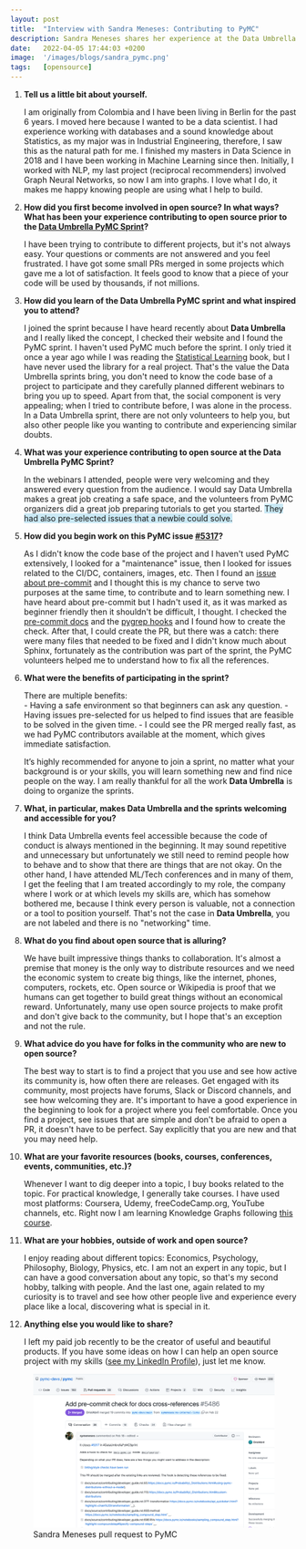 ```yaml
---
layout: post
title:  "Interview with Sandra Meneses: Contributing to PyMC"
description: Sandra Meneses shares her experience at the Data Umbrella PyMC Sprint.
date:   2022-04-05 17:44:03 +0200
image:  '/images/blogs/sandra_pymc.png'
tags:   [opensource]
---
```


1. __Tell us a little bit about yourself.__

     I am originally from Colombia and I have been living in Berlin for the past 6 years. I moved here because I wanted to be a data scientist. I had experience working with databases and a sound knowledge about Statistics, as my major was in Industrial Engineering, therefore, I saw this as the natural path for me. I finished my masters in Data Science in 2018 and I have been working in Machine Learning since then. Initially, I worked with NLP, my last project (reciprocal recommenders) involved Graph Neural Networks, so now I am into graphs. I love what I do, it makes me happy knowing people are using what I help to build.

2. __How did you first become involved in open source?  In what ways? What has been your experience contributing to open source prior to the [Data Umbrella PyMC Sprint](https://pymc-data-umbrella.xyz/en/latest/)?__

     I have been trying to contribute to different projects, but it's not always easy. Your questions or comments are not answered and you feel frustrated. I have got some small PRs merged in some projects which gave me a lot of satisfaction. It feels good to know that a piece of your code will be used by thousands, if not millions.

3. __How did you learn of the Data Umbrella PyMC sprint and what inspired you to attend?__

    I joined the sprint because I have heard recently about **Data Umbrella** and I really liked the concept, I checked  their website and I found the PyMC sprint. I haven't used PyMC much before the sprint. I only tried it once a year ago while I was reading the [Statistical Learning](https://github.com/pymc-devs/pymc-resources/tree/main/Rethinking_2) book, but I have never used the library for a real project. That's the value the Data Umbrella sprints bring, you don't need to know the code base of a project to participate and they carefully planned different webinars to bring you up to speed. Apart from that, the social component is very appealing; when I tried to contribute before, I was alone in the process. In a Data Umbrella sprint, there are not only volunteers to help you, but also other people like you wanting to contribute and experiencing similar doubts.

4. __What was your experience contributing to open source at the Data Umbrella PyMC Sprint?__
 
    In the webinars I attended, people were very welcoming and they answered every question from the audience. I would say Data Umbrella makes a great job creating a safe space, and the volunteers from PyMC organizers did a great job preparing tutorials to get you started.  <span style="background-color: #CAE9F5;">They had also pre-selected issues that a newbie could solve.</span>
 
 
5. __How did you begin work on this PyMC issue [#5317](https://github.com/pymc-devs/pymc/pull/5317)?__
 
    As I didn't know the code base of the project and I haven't used PyMC extensively, I looked for a "maintenance" issue, then I looked for issues related to the CI/DC, containers, images, etc. Then I found an [issue about pre-commit](https://github.com/pymc-devs/pymc/issues/5317) and I thought this is my chance to serve two purposes at the same time, to contribute and to learn something new. I have heard about pre-commit but I hadn't used it, as it was marked as beginner friendly then it shouldn't be difficult, I thought. I checked the [pre-commit docs](https://pre-commit.com/index.html) and  the [pygrep hooks](https://github.com/pre-commit/pygrep-hooks/blob/main/.pre-commit-hooks.yaml) and I found how to create the check. After that, I could create the PR, but there was a catch: there were many files that needed to be fixed and I didn't know much about Sphinx, fortunately as the contribution was part of the sprint, the PyMC volunteers helped me to understand how to fix all the references.
 
6. __What were the benefits of participating in the sprint?__
 
    There are multiple benefits:  
        - Having a safe environment so that beginners can ask any question.
        - Having issues pre-selected for us helped to find issues that are feasible to be solved in the given time.
        - I could see the PR merged really fast, as we had PyMC contributors available at the moment, which gives immediate satisfaction.
 
    It’s highly recommended for anyone to join a sprint, no matter what your background is or your skills, you will learn something new and find nice people on the way. I am really thankful for all the work **Data Umbrella** is doing to organize the sprints. 
 
7. __What, in particular, makes Data Umbrella and the sprints welcoming and accessible for you?__

    I think Data Umbrella events feel accessible because the code of conduct is always mentioned in the beginning. It may sound repetitive and unnecessary but unfortunately we still need to remind people how to behave and to show that there are things that are not okay. On the other hand, I have attended ML/Tech conferences and in many of them, I get the feeling that I am treated accordingly to my role, the company where I work or at which levels my skills are, which has somehow bothered me, because I think every person is valuable, not a connection or a tool to position yourself. That's not the case in **Data Umbrella**, you are not labeled and there is no "networking" time.
 
8. __What do you find about open source that is alluring?__
 
    We have built impressive things thanks to collaboration. It's almost a premise that money is the only way to distribute resources and we need the economic system to create big things, like the internet, phones, computers, rockets, etc. Open source or Wikipedia is proof that we humans can get together to build great things without an economical reward. Unfortunately, many use open source projects to make profit and don't give back to the community, but I hope that's an exception and not the rule.
 
9. __What advice do you have for folks in the community who are new to open source?__
 
    The best way to start is to find a project that you use and see how active its community is, how often there are releases. Get engaged with its community, most projects have forums, Slack or Discord channels, and see how welcoming they are. It's important to have a good experience in the beginning to look for a project where you feel comfortable. Once you find a project, see issues that are simple and don't be afraid to open a PR, it doesn't have to be perfect. Say explicitly that you are new and that you may need help.
 
10. __What are your favorite resources (books, courses, conferences, events, communities, etc.)?__
 
    Whenever I want to dig deeper into a topic, I buy books related to the topic. For practical knowledge, I generally take courses. I have used most platforms: Coursera, Udemy, freeCodeCamp.org, YouTube channels, etc. Right now I am learning Knowledge Graphs following [this course](https://open.hpi.de/courses/knowledgegraphs2020).
 
 
11. __What are your hobbies, outside of work and open source?__
 
    I enjoy reading about different topics: Economics, Psychology, Philosophy, Biology, Physics, etc. I am not an expert in any topic, but I can have a good conversation about any topic, so that's my second hobby, talking with people. And the last one, again related to my curiosity is to travel and see how other people live and experience every place like a local, discovering what is special in it.
 
 
12. __Anything else you would like to share?__
 
    I left my paid job recently to be the creator of useful and beautiful products. If you have some ideas on how I can help an open source project with my skills ([see my LinkedIn Profile](https://www.linkedin.com/in/symeneses/)), just let me know.
 


<figure>
    <img src="/images/blogs/sandra_pr.png" alt="screenshot of github pull request" max-width="75%" max-height="75%" />
    <figcaption>
    Sandra Meneses pull request to PyMC
    </figcaption>
</figure>
